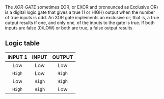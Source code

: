 The *XOR-GATE* sometimes EOR, or EXOR and pronounced as Exclusive OR) is
a digital logic gate that gives a true (1 or HIGH) output when the
number of true inputs is odd. An XOR gate implements an exclusive
or; that is, a true output results if one, and only one, of the
inputs to the gate is true. If both inputs are false (0/LOW) or
both are true, a false output results.

## Logic table

| INPUT 1 | INPUT | OUTPUT |
| :-----: | :---: | :----: |
| Low | Low | Low |
| `High` | Low | `High` |
| Low | `High` | `High` |
| `High` | `High` | Low |
